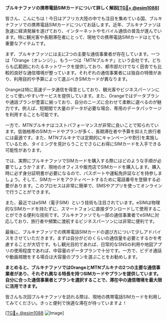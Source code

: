 **ブルキナファソの携帯電話SIMカードについて詳しく解説[[TG💪+ @esim1088](https://t.me/s/esim1088)]**

皆さん、こんにちは！今日はアフリカ大陸の中でも注目を集めている国、ブルキナファソでの携帯電話SIMカードについてお話します。近年、ブルキナファソは急速に経済発展を遂げており、インターネットやモバイル通信の普及が進んでいます。特に観光客や長期滞在者にとって、現地での携帯電話SIMカードはとても重要なアイテムです。

まず、ブルキナファソには主に2つの主要な通信事業者が存在しています。一つは「Orange（オレンジ）」、もう一つは「MTNブルキナ」という会社です。どちらも広範囲にわたるネットワークを提供しており、都市部だけでなく田舎でも比較的良好な通信環境が整っています。それぞれの通信事業者には独自の特徴があり、利用目的や予算によって選ぶべきSIMカードが異なります。

Orangeは特に高速データ通信を得意としており、観光客やビジネスパーソンにとって使いやすいサービスを提供しています。また、Orangeではデータプランや通話プランが豊富に揃っており、自分のニーズに合わせて柔軟に選べるのが魅力です。例えば、短期間で大量のデータが必要な場合、専用のデータパッケージを利用することも可能です。

一方で、MTNブルキナはコストパフォーマンスが非常に良いことで知られています。低価格帯のSIMカードやプランが多く、長期滞在者や予算を抑えた旅行者には最適です。また、MTNブルキナでは定期的にキャンペーンや割引を実施しているため、タイミングを見計らうことでさらにお得にSIMカードを入手できる可能性があります。

では、実際にブルキナファソでSIMカードを購入する際にはどのような手順が必要でしょうか？まず、現地のオフィスや販売店でSIMカードを購入します。購入時に必ず身分証明書が必要になるので、パスポートや運転免許証などを持参しましょう。そして、SIMカードをアクティベートするために電話番号を登録する必要があります。このプロセスは非常に簡単で、SMSやアプリを使ってオンラインで行うことができます。

また、最近ではeSIM（電子SIM）という技術も注目されています。eSIMは物理的なSIMカードを持たずに、スマートフォンに直接ダウンロードして使用することができる便利な技術です。ブルキナファソでも一部の通信事業者でeSIMに対応しており、旅行者や頻繁に渡航するビジネスパーソンには非常に便利です。

最後に、ブルキナファソでの携帯電話SIMカードの選び方について少しアドバイスをさせていただきます。まずは自分がどのくらいの通信量を必要とするかを考慮することが大切です。もし観光目的であれば、日常的なSNSの利用や地図アプリの使用程度であれば、中容量のデータプランで十分です。一方で、ビデオ通話や動画視聴をする場合は大容量のプランを選ぶことをお勧めします。

**まとめると、ブルキナファソではOrangeとMTNブルキナの2つの主要な通信事業者があり、それぞれ異なる特長を持つSIMカードやプランを提供しています。自分に合った通信事業者とプランを選択することで、滞在中の通信環境を最大限に活用できます。**

皆さんも次回ブルキナファソを訪れる際は、現地の携帯電話SIMカードを利用してみてください。きっと便利で快適な滞在が待っていますよ！

[[TG💪+ @esim1088](https://t.me/s/esim1088) ![Image](https://i.postimg.cc/Y0z9fWf4/image.png)]
